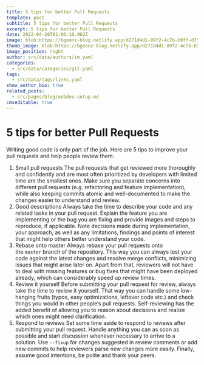 ```yaml
---
title: 5 tips for better Pull Requests
template: post
subtitle: 5 tips for better Pull Requests
excerpt: 5 tips for better Pull Requests
date: 2022-04-20T01:06:16.962Z
image: blob:https://bgoonz-blog.netlify.app/d271d4d1-89f2-4c7b-b9ff-d75f47b9889d
thumb_image: blob:https://bgoonz-blog.netlify.app/d271d4d1-89f2-4c7b-b9ff-d75f47b9889d
image_position: right
author: src/data/authors/im.yaml
categories:
  - src/data/categories/git.yaml
tags:
  - src/data/tags/links.yaml
show_author_bio: true
related_posts:
  - src/pages/blog/webdev-setup.md
cmseditable: true
---
```


<!--StartFragment-->

# 5 tips for better Pull Requests

Writing good code is only part of the job. Here are 5 tips to improve your pull requests and help people review them:

1. Small pull requests The pull requests that get reviewed more thoroughly and confidently and are most often prioritized by developers with limited time are the smallest ones. Make sure you separate concerns into different pull requests (e.g. refactoring and feature implementation), while also keeping commits atomic and well-documented to make the changes easier to understand and review.
2. Good descriptions Always take the time to describe your code and any related tasks in your pull request. Explain the feature you are implementing or the bug you are fixing and provide images and steps to reproduce, if applicable. Note decisions made during implementation, your approach, as well as any limitations, findings and points of interest that might help others better understand your code.
3. Rebase onto master Always rebase your pull requests onto the `master` branch of the repository. This way you can always test your code against the latest changes and resolve merge conflicts, minimizing issues that might arise later on. Apart from that, reviewers will not have to deal with missing features or bug fixes that might have been deployed already, which can considerably speed up review times.
4. Review it yourself Before submitting your pull request for review, always take the time to review it yourself. That way you can handle some low-hanging fruits (typos, easy optimizations, leftover code etc.) and check things you would in other people’s pull requests. Self-reviewing has the added benefit of allowing you to reason about decisions and realize which ones might need clarification.
5. Respond to reviews Set some time aside to respond to reviews after submitting your pull request. Handle anything you can as soon as possible and start discussion whenever necessary to arrive to a solution. Use `--fixup` for changes suggested in review comments or add new commits to help reviewers parse new changes more easily. Finally, assume good intentions, be polite and thank your peers.

<!--EndFragment-->
